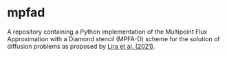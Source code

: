 # mpfad

A repository containing a Python implementation of the Multipoint Flux Approximation with a Diamond stencil (MPFA-D) scheme for the solution of diffusion problems as proposed by [Lira et al. (2021)](https://doi.org/10.1016/j.compstruc.2021.106510).
